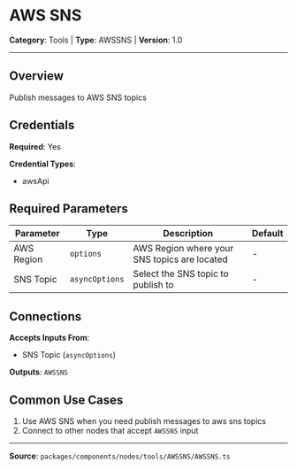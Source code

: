 # AWS SNS

**Category**: Tools | **Type**: AWSSNS | **Version**: 1.0

---

## Overview

Publish messages to AWS SNS topics

## Credentials

**Required**: Yes

**Credential Types**:
- awsApi

## Required Parameters

| Parameter | Type | Description | Default |
|-----------|------|-------------|---------|
| AWS Region | `options` | AWS Region where your SNS topics are located | - |
| SNS Topic | `asyncOptions` | Select the SNS topic to publish to | - |

## Connections

**Accepts Inputs From**:
- SNS Topic (`asyncOptions`)

**Outputs**: `AWSSNS`

## Common Use Cases

1. Use AWS SNS when you need publish messages to aws sns topics
2. Connect to other nodes that accept `AWSSNS` input

---

**Source**: `packages/components/nodes/tools/AWSSNS/AWSSNS.ts`